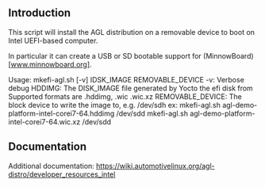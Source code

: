 ## Introduction
This script will install the AGL distribution on a removable device to boot on Intel UEFI-based computer.

In particular it can create a USB or SD bootable support for (MinnowBoard)[www.minnowboard.org].

Usage: mkefi-agl.sh [-v] IDSK_IMAGE REMOVABLE_DEVICE
       -v: Verbose debug
       HDDIMG: The DISK_IMAGE file generated by Yocto the efi disk from
               Supported formats are .hddimg, .wic .wic.xz
       REMOVABLE_DEVICE: The block device to write the image to, e.g. /dev/sdh
ex:
   mkefi-agl.sh   agl-demo-platform-intel-corei7-64.hddimg /dev/sdd
   mkefi-agl.sh   agl-demo-platform-intel-corei7-64.wic.xz /dev/sdd

## Documentation
Additional documentation: https://wiki.automotivelinux.org/agl-distro/developer_resources_intel
